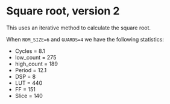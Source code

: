 # Square root, version 2

This uses an iterative method to calculate the square root.

When `ROM_SIZE=6` and `GUARDS=4` we have the following statistics:

* Cycles = 8.1
* low\_count = 275
* high\_count = 189
* Period = 12.1
* DSP = 8
* LUT = 440
* FF = 151
* Slice = 140

